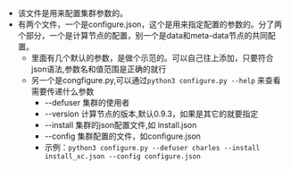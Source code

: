 * 该文件是用来配置集群参数的。
* 有两个文件，一个是configure.json，这个是用来指定配置的参数的。分了两个部分，一个是计算节点的配置，别一个是data和meta-data节点的共同配置。
  * 里面有几个默认的参数，是做个示范的。可以自己往上添加，只要符合json语法,参数名和值范围是正确的就行
  * 另一个是congfigure.py,可以通过`python3 configure.py --help` 来查看需要传递什么参数
    * --defuser 集群的使用者
    * --version 计算节点的版本,默认0.9.3，如果是其它的就要指定
    * --install 集群的json配置文件,如 install.json
    * --config  集群配置的文件，如configure.json
    * 示例：`python3 configure.py --defuser charles --install install_xc.json --config configure.json`
